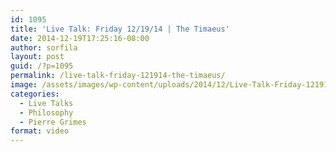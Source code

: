 ```yaml
---
id: 1095
title: 'Live Talk: Friday 12/19/14 | The Timaeus'
date: 2014-12-19T17:25:16-08:00
author: sorfila
layout: post
guid: /?p=1095
permalink: /live-talk-friday-121914-the-timaeus/
image: /assets/images/wp-content/uploads/2014/12/Live-Talk-Friday-121914-The-Timaeus-825x510.jpg
categories:
  - Live Talks
  - Philosophy
  - Pierre Grimes
format: video
---
```

